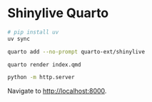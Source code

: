 # Shinylive Quarto

```bash
# pip install uv
uv sync

quarto add --no-prompt quarto-ext/shinylive

quarto render index.qmd

python -m http.server
```

Navigate to [http://localhost:8000](http://localhost:8000).
